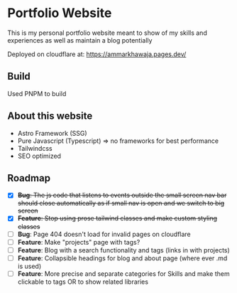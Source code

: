 # Portfolio Website

This is my personal portfolio website meant to show of my skills and experiences as well as maintain a blog potentially

Deployed on cloudflare at: https://ammarkhawaja.pages.dev/

## Build

Used PNPM to build

## About this website

- Astro Framework (SSG)
- Pure Javascript (Typescript) => no frameworks for best performance
- Tailwindcss
- SEO optimized

## Roadmap

- [x] ~~**Bug**: The js code that listens to events outside the small screen nav bar should close automatically as if small nav is open and we switch to big screen~~
- [x] ~~**Feature**: Stop using prose tailwind classes and make custom styling classes~~
- [ ] **Bug**: Page 404 doesn't load for invalid pages on cloudflare
- [ ] **Feature**: Make "projects" page with tags?
- [ ] **Feature**: Blog with a search functionality and tags (links in with projects)
- [ ] **Feature**: Collapsible headings for blog and about page (where ever .md is used)
- [ ] **Feature**: More precise and separate categories for Skills and make them clickable to tags OR to show related libraries
